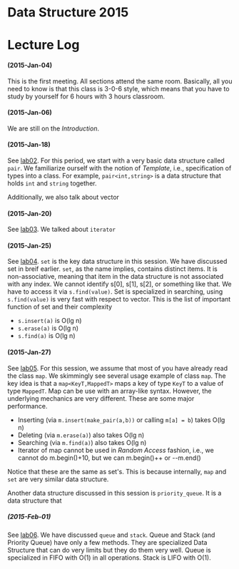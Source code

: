 # Data Structure 2015

# Lecture Log

#### (2015-Jan-04) 
This is the first meeting. All sections attend the same room. Basically, all you need to know is that this class is 3-0-6 style, which means that you have to study by yourself for 6 hours with 3 hours classroom.

#### (2015-Jan-06)
We are still on the _Introduction_. 

#### (2015-Jan-18)
See [lab02](lab02). For this period, we start with a very basic data structure called `pair`. We familiarize ourself with the notion of _Template_, i.e., specification of types into a class. For example, `pair<int,string>` is a data structure that holds `int` and `string` together.

Additionally, we also talk about vector

#### (2015-Jan-20)
See [lab03](lab03). We talked about `iterator`

#### (2015-Jan-25)
See [lab04](lab04). `set` is the key data structure in this session. We have discussed set in breif earlier. `set`, as the name implies, contains distinct items. It is non-associative, meaning that item in the data structure is not associated with any index. We cannot identify s[0], s[1], s[2], or something like that. We have to access it via `s.find(value)`. Set is specialized in searching, using `s.find(value)` is very fast with respect to vector. This is the list of important function of set and their complexity
- `s.insert(a)` is O(lg n)
- `s.erase(a)` is O(lg n)
- `s.find(a)` is O(lg n)

#### (2015-Jan-27) 
See [lab05](lab05). For this session, we assume that most of you have already read the class `map`. We skimmingly see several usage example of class `map`. The key idea is that a `map<KeyT,MappedT>` maps a key of type `KeyT` to a value of type `MappedT`. Map can be use with an array-like syntax. However, the underlying mechanics are very different. These are some major performance.
- Inserting (via `m.insert(make_pair(a,b))` or calling `m[a] = b`) takes O(lg n)
- Deleting (via `m.erase(a)`) also takes O(lg n)
- Searching (via `m.find(a)`) also takes O(lg n)
- Iterator of map cannot be used in _Random Access_ fashion, i.e., we cannot do m.begin()+10, but we can m.begin()++ or --m.end()

Notice that these are the same as set's. This is because internally, `map` and `set` are very similar data structure.

Another data structure discussed in this session is `priority_queue`. It is a data structure that 

##### (2015-Feb-01)
See [lab06](lab06). We have discussed `queue` and `stack`. Queue and Stack (and Priority Queue) have only a few methods. They are specialized Data Structure that can do very limits but they do them very well. Queue is specialized in FIFO with O(1) in all operations. Stack is LIFO with O(1).
